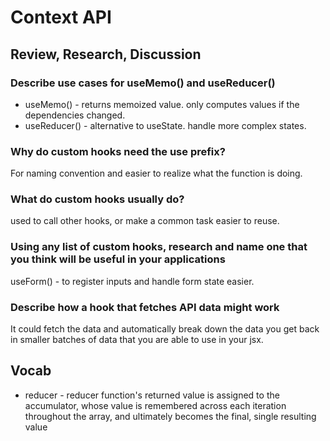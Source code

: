 # Context API

## Review, Research, Discussion

### Describe use cases for useMemo() and useReducer()

- useMemo() - returns memoized value. only computes values if the dependencies changed.
- useReducer() - alternative to useState. handle more complex states.

### Why do custom hooks need the use prefix?

For naming convention and easier to realize what the function is doing.

### What do custom hooks usually do?

used to call other hooks, or make a common task easier to reuse.

### Using any list of custom hooks, research and name one that you think will be useful in your applications

useForm() - to register inputs and handle form state easier.

### Describe how a hook that fetches API data might work

It could fetch the data and automatically break down the data you get back in smaller batches of data that you are able to use in your jsx.

## Vocab

- reducer - reducer function's returned value is assigned to the accumulator, whose value is remembered across each iteration throughout the array, and ultimately becomes the final, single resulting value
